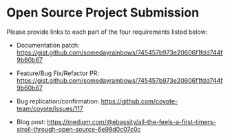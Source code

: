 # Open Source Project Submission

Please provide links to each part of the four requirements listed below:

* Documentation patch: https://gist.github.com/somedayrainbows/745457b973e20606f1fdd744f9b60b67

* Feature/Bug Fix/Refactor PR: https://gist.github.com/somedayrainbows/745457b973e20606f1fdd744f9b60b67

* Bug replication/confirmation: https://github.com/coyote-team/coyote/issues/117

* Blog post: https://medium.com/@ebassity/all-the-feels-a-first-timers-stroll-through-open-source-6e98d0c07c0c
